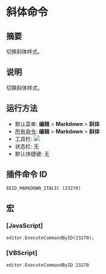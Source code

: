 # 斜体命令

## 摘要

切换斜体样式。

## 说明

切换斜体样式。

## 运行方法

- 默认菜单: **编辑** \> **Markdown** \> **斜体**
- [所有命令](../tools/all_commands): **编辑** \> **Markdown** \> **斜体**
- 工具栏: ![](../../images/italic..png)
- 状态栏: 无
- 默认快捷键: 无

## 插件命令 ID

```
EEID_MARKDOWN_ITALIC (23270)
```

## 宏

### \[JavaScript\]

```
editor.ExecuteCommandByID(23270);
```

### \[VBScript\]

```
editor.ExecuteCommandByID 23270
```
